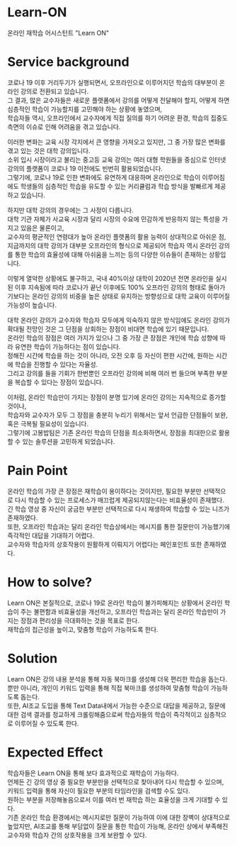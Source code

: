 Learn-ON
==========

온라인 재학습 어시스턴트 "Learn ON"  

# Service background  

코로나 19 이후 거리두기가 실행되면서, 오프라인으로 이루어지던 학습의 대부분이 온라인 강의로 전환되고 있습니다.  
그 결과, 많은 교수자들은 새로운 플랫폼에서 강의를 어떻게 전달해야 할지, 어떻게 하면 심층적인 학습이 가능할지를 고민해야 하는 상황에 놓였으며,  
학습자들 역시, 오프라인에서 교수자에게 직접 질의를 하기 어려운 환경, 학습의 집중도 측면의 이슈로 인해 어려움을 겪고 있습니다.  
  
이러한 변화는 교육 시장 각지에서 큰 영향을 가져오고 있지만, 그 중 가장 많은 변화를 겪고 있는 것은 대학 강의입니다.  
소위 입시 시장이라고 불리는 중고등 교육 강의는 여러 대형 학원들을 중심으로 인터넷 강의의 플랫폼이 코로나 19 이전에도 빈번히 활용되었습니다.  
그렇기에, 코로나 19로 인한 변화에도 유연하게 대응하며 온라인으로 학습이 이루어짐에도 학생들의 심층적인 학습을 유도할 수 있는 커리큘럼과 학습 방식을 발빠르게 제공하고 있습니다.  
  
하지만 대학 강의의 경우에는 그 사정이 다릅니다.  
대학 기관 자체가 사교육 시장과 달리 시장의 수요에 민감하게 반응하지 않는 특성을 가지고 있음은 물론이고,  
교수자의 평균적인 연령대가 높아 온라인 플랫폼의 활용 능력이 상대적으로 아쉬운 점,  
지금까지의 대학 강의가 대부분 오프라인의 형식으로 제공되어 학습자 역시 온라인 강의를 통한 학습의 효율성에 대해 아쉬움을 느끼는 등의 다양한 이슈들이 존재하는 상황입니다.  
  
이렇게 열악한 상황에도 불구하고, 국내 40%이상 대학이 2020년 전면 온라인을 실시된 이후 지속됨에 따라 코로나가 끝난 이후에도 100% 오프라인 강의의 형태로 돌아가기보다는 온라인 강의의 비중을 높은 상태로 유지하는 방향성으로 대학 교육이 이루어질 가능성이 높습니다.  
  
대학 온라인 강의가 교수자와 학습자 모두에게 익숙하지 않은 방식임에도 온라인 강의가 확대될 전망인 것은 그 단점을 상회하는 장점이 비대면 학습에 있기 때문입니다.  
온라인 학습의 장점은 여러 가지가 있으나 그 중 가장 큰 장점은 개인에 학습 성향에 따라 유연한 학습이 가능하다는 점이 있습니다.  
정해진 시간에 학습을 하는 것이 아니라, 오전 오후 등 자신이 편한 시간에, 원하는 시간에 학습을 진행할 수 있다는 자율성.  
그리고 강의를 들을 기회가 한번뿐인 오프라인 강의에 비해 여러 번 들으며 부족한 부분을 복습할 수 있다는 장점이 있습니다.  
  
이처럼, 온라인 학습만이 가지는 장점이 분명 있기에 온라인 강의는 지속적으로 증가할 것이나,  
학습자와 교수자가 모두 그 장점을 충분히 누리기 위해서는 앞서 언급한 단점들이 보완, 혹은 극복될 필요성이 있습니다.  
그렇기에 고봉밥팀은 기존 온라인 학습의 단점을 최소화하면서, 장점을 최대한으로 활용할 수 있는 솔루션을 고민하게 되었습니다.  
  
  
# Pain Point  

온라인 학습의 가장 큰 장점은 재학습이 용이하다는 것이지만, 필요한 부분만 선택적으로 다시 학습할 수 있는 프로세스가 매끄럽게 제공되지않는다는 비효율성이 존재했다.  
긴 학습 영상 중 자신이 궁금한 부분만 선택적으로 다시 재생하여 학습할 수 있는 니즈가 존재하였다.  
또한, 오프라인 학습과는 달리 온라인 학습상에서는 메시지를 통한 질문만이 가능했기에 즉각적인 대답을 기대하기 어렵다.  
교수자와 학습자의 상호작용이 원활하게 이뤄지기 어렵다는 페인포인트 또한 존재하였다.  


# How to solve?

Learn ON은 본질적으로, 코로나 19로 온라인 학습이 불가피해지는 상황에서 온라인 학습이 주는 불편함과 비효율성을 개선하고, 오프라인 학습과는 달리 온라인 학습만이 가지는 장점과 편리성을 극대화하는 것을 목표로 한다.  
재학습의 접근성을 높이고, 맞춤형 학습이 가능하도록 한다.  

# Solution  

Learn ON은 강의 내용 분석을 통해 자동 북마크를 생성해 더욱 편리한 학습을 돕는다.  
뿐만 아니라, 개인이 키워드 입력을 통해 직접 북마크를 생성하여 맞춤형 학습이 가능하도록 돕는다.  
또한, AI조교 도입을 통해 Text Data내에서 가능한 수준으로 대답을 제공하고, 질문에 대한 검색 결과를 정교하게 크롤링해줌으로써 학습자들의 학습이 즉각적이고 심층적으로 이루어질 수 있도록 한다.  

# Expected Effect  

학습자들은 Learn ON을 통해 보다 효과적으로 재학습이 가능하다.  
언제든 긴 강의 영상 중 필요한 부분만을 선택적으로 찾아내어 다시 학습할 수 있으며, 키워드 입력을 통해 자신이 필요한 부분의 타임라인을 검색할 수도 있다.  
원하는 부분을 저장해놓음으로서 이를 여러 번 재학습 하는 효율성을 크게 기대할 수 있다.  
기존 온라인 학습 환경에서는 메시지로만 질문이 가능하여 이에 대한 장벽이 상대적으로 높았지만, AI조교를 통해 부담없이 질문을 통한 학습이 가능해, 온라인 상에서 부족해진 교수자와 학습자 간의 상호작용을 크게 보완할 수 있다.  
